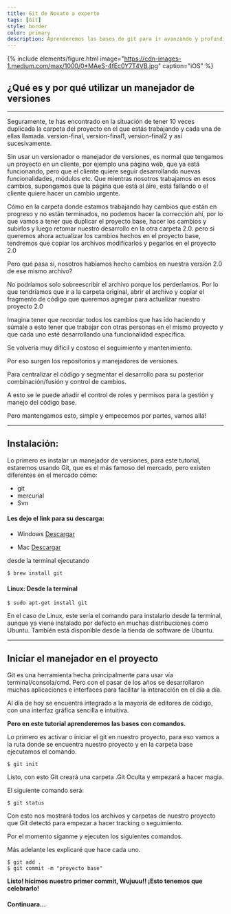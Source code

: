 ```yaml
---
title: Git de Novato a experto
tags: [Git]
style: border
color: primary
description: Aprenderemos las bases de git para ir avanzando y profundizando en todos las opciones que nos ofrece esta herramienta para gestionar nuestro código y convertirnos en unos expertos!.
---
```


{% include elements/figure.html image="https://cdn-images-1.medium.com/max/1000/0*MAeS-4fEc0Y7T4VB.jpg" caption="iOS" %}

## ¿Qué es y por qué utilizar un manejador de versiones
----------

Seguramente, te has encontrado en la situación de tener 10 veces duplicada la carpeta del proyecto en el que estás trabajando y cada una de ellas llamada.
version-final, version-final1, version-final2 y así sucesivamente.

Sin usar un versionador o manejador de versiones, es normal que tengamos un proyecto en un cliente, por ejemplo una página web, que ya está funcionando, pero que el cliente quiere seguir desarrollando nuevas funcionalidades, módulos etc. Que mientras nosotros trabajamos en esos cambios, supongamos que la página que está al aire, está fallando o el cliente quiere hacer un cambio urgente.

Cómo en la carpeta donde estamos trabajando hay cambios que están en progreso y no están terminados, no podemos hacer la corrección ahí, por lo que vamos a tener que duplicar el proyecto base, hacer los cambios y subirlos y luego retomar nuestro desarrollo en la otra carpeta 2.0. pero si queremos ahora actualizar los cambios hechos en el proyecto base, tendremos que copiar los archivos modificarlos y pegarlos en el proyecto 2.0

Pero qué pasa si, nosotros habíamos hecho cambios en nuestra versión 2.0 de ese mismo archivo?

No podríamos solo sobreescribir el archivo porque los perderíamos.
Por lo que tendríamos que ir a la carpeta original, abrir el archivo y copiar el fragmento de código que queremos agregar para actualizar nuestro proyecto 2.0

Imagina tener que recordar todos los cambios que has ido haciendo y súmale a esto tener que trabajar con otras personas en el mismo proyecto y que cada uno esté desarrollando una funcionalidad específica.

Se volvería muy difícil y costoso el seguimiento y mantenimiento.

Por eso surgen los repositorios y manejadores de versiones.

Para centralizar el código y segmentar el desarrollo para su posterior combinación/fusión y control de cambios.

A esto se le puede añadir el control de roles y permisos para la gestión y manejo del código base.

Pero mantengamos esto, simple y empecemos por partes, vamos allá!


---------------

## Instalación:

Lo primero es instalar un manejador de versiones, para este tutorial, estaremos usando Git, que es el más famoso del mercado, pero existen diferentes en el mercado cómo:
- git
- mercurial
- Svn

#### Les dejo el link para su descarga:

- Windows
[Descargar](https://git-scm.com/downloads)

- Mac
[Descargar](https://sourceforge.net/projects/git-osx-installer/files/)

desde la terminal ejecutando

```terminal
$ brew install git
```

#### Linux: Desde la terminal

```terminal
$ sudo apt-get install git
```

En el caso de Linux, este sería el comando para instalarlo desde la terminal, aunque ya viene instalado por defecto en muchas distribuciones como Ubuntu. También está disponible desde la tienda de software de Ubuntu.

------------

## Iniciar el manejador en el proyecto

Git es una herramienta hecha principalmente para usar vía terminal/consola/cmd. Pero con el pasar de los años se desarrollaron muchas aplicaciones e interfaces para facilitar la interacción en el día a día.

Al día de hoy se encuentra integrado a la mayoría de editores de código, con una interfaz gráfica sencilla e intuitiva.

**Pero en este tutorial aprenderemos las bases con comandos.**

Lo primero es activar o iniciar el git en nuestro proyecto, para eso vamos a la ruta donde se encuentra nuestro proyecto y en la carpeta base ejecutamos el comando.
```terminal
$ git init
```

Listo, con esto Git creará una carpeta .Git
Oculta y empezará a hacer magia.

El siguiente comando será:

```terminal
$ git status
```

Con esto nos mostrará todos los archivos y carpetas de nuestro proyecto que Git detectó para empezar a hacer tracking o seguimiento.

Por el momento síganme y ejecuten los siguientes comandos.

Más adelante les explicaré que hace cada uno.
```terminal
$ git add .
$ git commit -m "proyecto base"
```

**Listo! hicimos nuestro primer commit, Wujuuu!! ¡Esto tenemos que celebrarlo!**

#### Continuara...
